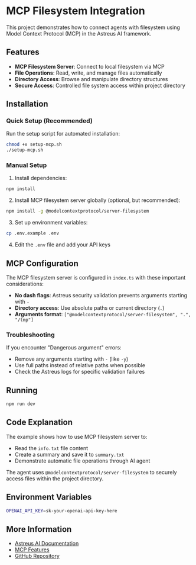 # MCP Filesystem Integration

This project demonstrates how to connect agents with filesystem using Model Context Protocol (MCP) in the Astreus AI framework.

## Features

- **MCP Filesystem Server**: Connect to local filesystem via MCP
- **File Operations**: Read, write, and manage files automatically
- **Directory Access**: Browse and manipulate directory structures
- **Secure Access**: Controlled file system access within project directory

## Installation

### Quick Setup (Recommended)

Run the setup script for automated installation:
```bash
chmod +x setup-mcp.sh
./setup-mcp.sh
```

### Manual Setup

1. Install dependencies:
```bash
npm install
```

2. Install MCP filesystem server globally (optional, but recommended):
```bash
npm install -g @modelcontextprotocol/server-filesystem
```

3. Set up environment variables:
```bash
cp .env.example .env
```

4. Edit the `.env` file and add your API keys

## MCP Configuration

The MCP filesystem server is configured in `index.ts` with these important considerations:

- **No dash flags**: Astreus security validation prevents arguments starting with `-` 
- **Directory access**: Use absolute paths or current directory (`.`)
- **Arguments format**: `["@modelcontextprotocol/server-filesystem", ".", "/tmp"]`

### Troubleshooting

If you encounter "Dangerous argument" errors:
- Remove any arguments starting with `-` (like `-y`)
- Use full paths instead of relative paths when possible
- Check the Astreus logs for specific validation failures

## Running

```bash
npm run dev
```

## Code Explanation

The example shows how to use MCP filesystem server to:
- Read the `info.txt` file content
- Create a summary and save it to `summary.txt`
- Demonstrate automatic file operations through AI agent

The agent uses `@modelcontextprotocol/server-filesystem` to securely access files within the project directory.

## Environment Variables

```bash
OPENAI_API_KEY=sk-your-openai-api-key-here
```

## More Information

- [Astreus AI Documentation](https://astreus.org/docs)
- [MCP Features](https://astreus.org/docs/framework/mcp)
- [GitHub Repository](https://github.com/astreus-ai/astreus)